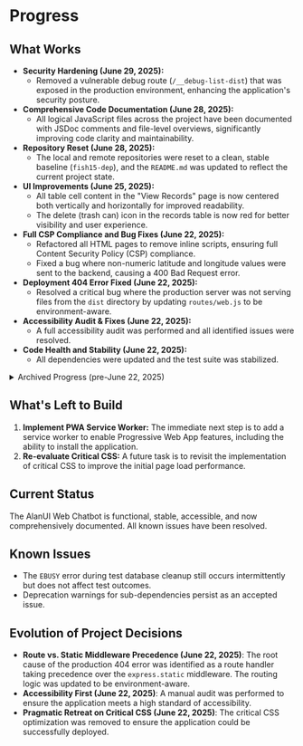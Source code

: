 <!-- Alan UI - progress.md | 22nd June 2025, WJW -->

# Progress

## What Works

- **Security Hardening (June 29, 2025):**
    - Removed a vulnerable debug route (`/__debug-list-dist`) that was exposed in the production environment, enhancing the application's security posture.
- **Comprehensive Code Documentation (June 28, 2025):**
    - All logical JavaScript files across the project have been documented with JSDoc comments and file-level overviews, significantly improving code clarity and maintainability.
- **Repository Reset (June 28, 2025):**
    - The local and remote repositories were reset to a clean, stable baseline (`fish15-dep`), and the `README.md` was updated to reflect the current project state.
- **UI Improvements (June 25, 2025):**
    - All table cell content in the "View Records" page is now centered both vertically and horizontally for improved readability.
    - The delete (trash can) icon in the records table is now red for better visibility and user experience.
- **Full CSP Compliance and Bug Fixes (June 22, 2025):**
    - Refactored all HTML pages to remove inline scripts, ensuring full Content Security Policy (CSP) compliance.
    - Fixed a bug where non-numeric latitude and longitude values were sent to the backend, causing a 400 Bad Request error.
- **Deployment 404 Error Fixed (June 22, 2025):**
    - Resolved a critical bug where the production server was not serving files from the `dist` directory by updating `routes/web.js` to be environment-aware.
- **Accessibility Audit & Fixes (June 22, 2025):**
    - A full accessibility audit was performed and all identified issues were resolved.
- **Code Health and Stability (June 22, 2025):**
    - All dependencies were updated and the test suite was stabilized.

<details>
<summary>Archived Progress (pre-June 22, 2025)</summary>

- **Deployment Issue Diagnosed (June 22, 2025):**
    - After extensive debugging, confirmed that the live deployment on Railway was serving a stale version of the application.
- **Performance Optimization (June 22, 2025):**
    - Implemented a build pipeline for image optimization, asset minification, and Gzip compression. The "Critical CSS" optimization was removed due to build failures.
- **CI/CD Pipeline (June 21, 2025):**
    - The CI/CD pipeline is fully functional and includes an automated build step.
- **Server Refactor & Data Persistence (June 20, 2025):**
    - The server is modular, and data is stored in a persistent SQLite database.

</details>

## What's Left to Build
1.  **Implement PWA Service Worker:** The immediate next step is to add a service worker to enable Progressive Web App features, including the ability to install the application.
2.  **Re-evaluate Critical CSS:** A future task is to revisit the implementation of critical CSS to improve the initial page load performance.

## Current Status
The AlanUI Web Chatbot is functional, stable, accessible, and now comprehensively documented. All known issues have been resolved.

## Known Issues
- The `EBUSY` error during test database cleanup still occurs intermittently but does not affect test outcomes.
- Deprecation warnings for sub-dependencies persist as an accepted issue.

## Evolution of Project Decisions
- **Route vs. Static Middleware Precedence (June 22, 2025)**: The root cause of the production 404 error was identified as a route handler taking precedence over the `express.static` middleware. The routing logic was updated to be environment-aware.
- **Accessibility First (June 22, 2025)**: A manual audit was performed to ensure the application meets a high standard of accessibility.
- **Pragmatic Retreat on Critical CSS (June 22, 2025)**: The critical CSS optimization was removed to ensure the application could be successfully deployed.
